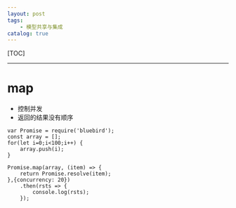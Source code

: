 ```yaml
---
layout: post
tags: 
    - 模型共享与集成
catalog: true
---
```


[TOC]

---

# map

- 控制并发
- 返回的结果没有顺序

```
var Promise = require('bluebird');
const array = [];
for(let i=0;i<100;i++) {
    array.push(i);
}

Promise.map(array, (item) => {
    return Promise.resolve(item);
},{concurrency: 20})
    .then(rsts => {
        console.log(rsts);
    });
```